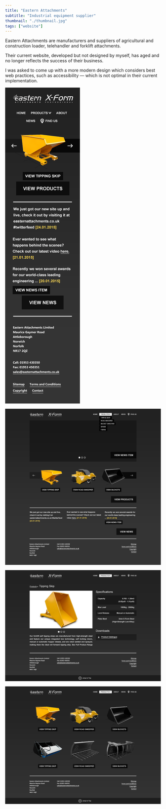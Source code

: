 ```yaml
---
title: "Eastern Attachments"
subtitle: "Industrial equipment supplier"
thumbnail: "./thumbnail.jpg"
tags: ["website"]
---
```


<div class="row">
  <div class="col-xs-12 col-md-6">

Eastern Attachments are manufacturers and suppliers of agricultural and construction loader, telehandler and forklift attachments.


  </div>
  <div class="col-xs-12 col-md-6">

Their current website, developed but not designed by myself, has aged and no longer reflects the success of their business.

  </div>
</div>

I was asked to come up with a more modern design which considers best web practices, such as accessibility — which is not optimal in their current implementation.

<div class="row center-xs">
  <div class="col-xs-12 col-sm-4 col-md-2">

![](./mobile1.png)

  </div>
  <div class="col-xs-12 col-sm-8 col-md-8">

![](./5.png)

  </div>
</div>

<div class="row">
  <div class="col-xs-12 col-md-6">

![](./product.png)

  </div>
  <div class="col-xs-12 col-md-6">

![](./product-listing.png)
    
  </div>
</div>